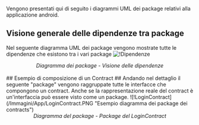 Vengono presentati qui di seguito i diagrammi UML dei package relativi alla applicazione android.
## Visione generale delle dipendenze tra package ##
Nel seguente diagramma UML dei package vengono mostrate tutte le dipendenze che esistono tra i vari package
  ![!Dipendenze](/Immagini/App/AppPackageDiagramm.PNG "Diagramma dei package - Visione delle dipendenze")
  <figcaption align=center> <em> Diagramma dei package - Visione delle dipendenze </em> </figcaption>


<br/>
## Esempio di composizione di un Contract ##
Andando nel dettaglio il seguente "package" vengono raggruppate tutte le interfacce che compongono un contract. Anche se la rappresentazione reale del contract è un'interfaccia può essere visto come un package.
![!LoginContract](/Immagini/App/LoginContract.PNG "Esempio diagramma dei package dei contracts")
<figcaption align=center> <em> Diagramma del package - Package del LoginContract </em> </figcaption>
<br/>